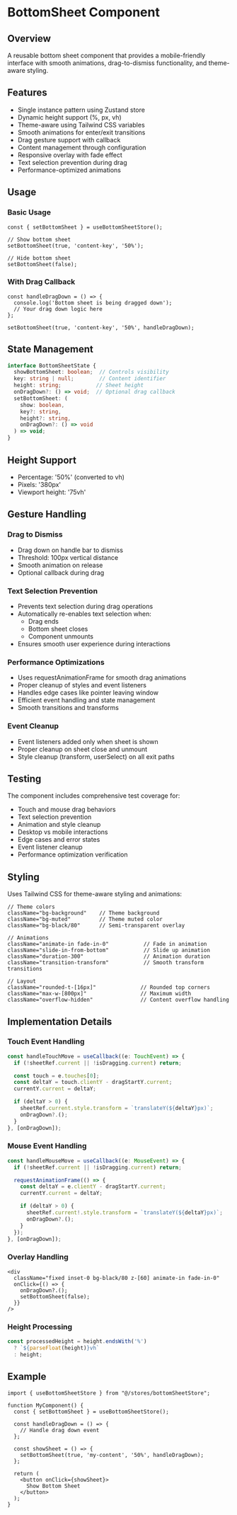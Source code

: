 # BottomSheet Component

## Overview
A reusable bottom sheet component that provides a mobile-friendly interface with smooth animations, drag-to-dismiss functionality, and theme-aware styling.

## Features
- Single instance pattern using Zustand store
- Dynamic height support (%, px, vh)
- Theme-aware using Tailwind CSS variables
- Smooth animations for enter/exit transitions
- Drag gesture support with callback
- Content management through configuration
- Responsive overlay with fade effect
- Text selection prevention during drag
- Performance-optimized animations

## Usage

### Basic Usage
```tsx
const { setBottomSheet } = useBottomSheetStore();

// Show bottom sheet
setBottomSheet(true, 'content-key', '50%');

// Hide bottom sheet
setBottomSheet(false);
```

### With Drag Callback
```tsx
const handleDragDown = () => {
  console.log('Bottom sheet is being dragged down');
  // Your drag down logic here
};

setBottomSheet(true, 'content-key', '50%', handleDragDown);
```

## State Management

```typescript
interface BottomSheetState {
  showBottomSheet: boolean;  // Controls visibility
  key: string | null;        // Content identifier
  height: string;           // Sheet height
  onDragDown?: () => void;  // Optional drag callback
  setBottomSheet: (
    show: boolean, 
    key?: string, 
    height?: string,
    onDragDown?: () => void
  ) => void;
}
```

## Height Support
- Percentage: '50%' (converted to vh)
- Pixels: '380px'
- Viewport height: '75vh'

## Gesture Handling

### Drag to Dismiss
- Drag down on handle bar to dismiss
- Threshold: 100px vertical distance
- Smooth animation on release
- Optional callback during drag

### Text Selection Prevention
- Prevents text selection during drag operations
- Automatically re-enables text selection when:
  - Drag ends
  - Bottom sheet closes
  - Component unmounts
- Ensures smooth user experience during interactions

### Performance Optimizations
- Uses requestAnimationFrame for smooth drag animations
- Proper cleanup of styles and event listeners
- Handles edge cases like pointer leaving window
- Efficient event handling and state management
- Smooth transitions and transforms

### Event Cleanup
- Event listeners added only when sheet is shown
- Proper cleanup on sheet close and unmount
- Style cleanup (transform, userSelect) on all exit paths

## Testing
The component includes comprehensive test coverage for:
- Touch and mouse drag behaviors
- Text selection prevention
- Animation and style cleanup
- Desktop vs mobile interactions
- Edge cases and error states
- Event listener cleanup
- Performance optimization verification

## Styling
Uses Tailwind CSS for theme-aware styling and animations:
```tsx
// Theme colors
className="bg-background"    // Theme background
className="bg-muted"         // Theme muted color
className="bg-black/80"      // Semi-transparent overlay

// Animations
className="animate-in fade-in-0"           // Fade in animation
className="slide-in-from-bottom"           // Slide up animation
className="duration-300"                   // Animation duration
className="transition-transform"           // Smooth transform transitions

// Layout
className="rounded-t-[16px]"              // Rounded top corners
className="max-w-[800px]"                 // Maximum width
className="overflow-hidden"               // Content overflow handling
```

## Implementation Details

### Touch Event Handling
```typescript
const handleTouchMove = useCallback((e: TouchEvent) => {
  if (!sheetRef.current || !isDragging.current) return;

  const touch = e.touches[0];
  const deltaY = touch.clientY - dragStartY.current;
  currentY.current = deltaY;

  if (deltaY > 0) {
    sheetRef.current.style.transform = `translateY(${deltaY}px)`;
    onDragDown?.();
  }
}, [onDragDown]);
```

### Mouse Event Handling
```typescript
const handleMouseMove = useCallback((e: MouseEvent) => {
  if (!sheetRef.current || !isDragging.current) return;

  requestAnimationFrame(() => {
    const deltaY = e.clientY - dragStartY.current;
    currentY.current = deltaY;

    if (deltaY > 0) {
      sheetRef.current!.style.transform = `translateY(${deltaY}px)`;
      onDragDown?.();
    }
  });
}, [onDragDown]);
```

### Overlay Handling
```tsx
<div
  className="fixed inset-0 bg-black/80 z-[60] animate-in fade-in-0"
  onClick={() => {
    onDragDown?.();
    setBottomSheet(false);
  }}
/>
```

### Height Processing
```typescript
const processedHeight = height.endsWith('%') 
  ? `${parseFloat(height)}vh` 
  : height;
```

## Example

```tsx
import { useBottomSheetStore } from "@/stores/bottomSheetStore";

function MyComponent() {
  const { setBottomSheet } = useBottomSheetStore();

  const handleDragDown = () => {
    // Handle drag down event
  };

  const showSheet = () => {
    setBottomSheet(true, 'my-content', '50%', handleDragDown);
  };

  return (
    <button onClick={showSheet}>
      Show Bottom Sheet
    </button>
  );
}
